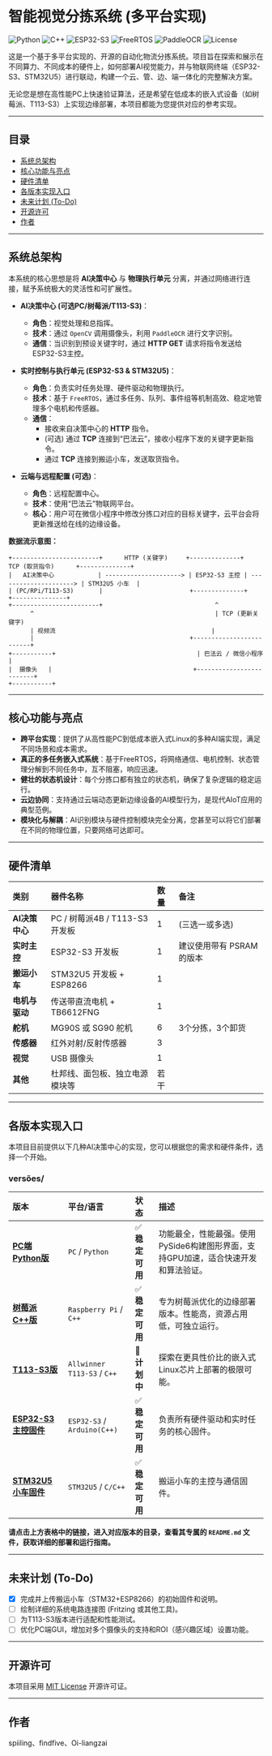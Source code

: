 # 智能视觉分拣系统 (多平台实现)

![Python](https://img.shields.io/badge/Python-3.9%2B-blue?logo=python) ![C++](https://img.shields.io/badge/C%2B%2B-17-00599C?logo=c%2B%2B) ![ESP32-S3](https://img.shields.io/badge/ESP32--S3-IDF%20%26%20Arduino-orange?logo=espressif) ![FreeRTOS](https://img.shields.io/badge/FreeRTOS-Real--Time-green) ![PaddleOCR](https://img.shields.io/badge/PaddleOCR-OCR-red) ![License](https://img.shields.io/badge/License-MIT-brightgreen)

这是一个基于多平台实现的、开源的自动化物流分拣系统。项目旨在探索和展示在不同算力、不同成本的硬件上，如何部署AI视觉能力，并与物联网终端（ESP32-S3、STM32U5）进行联动，构建一个云、管、边、端一体化的完整解决方案。

无论您是想在高性能PC上快速验证算法，还是希望在低成本的嵌入式设备（如树莓派、T113-S3）上实现边缘部署，本项目都能为您提供对应的参考实现。

---

## 目录

*   [系统总架构](#系统总架构)
*   [核心功能与亮点](#核心功能与亮点)
*   [硬件清单](#硬件清单)
*   [各版本实现入口](#各版本实现入口)
*   [未来计划 (To-Do)](#未来计划-to-do)
*   [开源许可](#开源许可)
*   [作者](#作者)

---

## 系统总架构

本系统的核心思想是将 **AI决策中心** 与 **物理执行单元** 分离，并通过网络进行连接，赋予系统极大的灵活性和可扩展性。

*   **AI决策中心 (可选PC/树莓派/T113-S3)**：
    *   **角色**：视觉处理和总指挥。
    *   **技术**：通过 `OpenCV` 调用摄像头，利用 `PaddleOCR` 进行文字识别。
    *   **通信**：当识别到预设关键字时，通过 **HTTP GET** 请求将指令发送给ESP32-S3主控。

*   **实时控制与执行单元 (ESP32-S3 & STM32U5)**：
    *   **角色**：负责实时任务处理、硬件驱动和物理执行。
    *   **技术**：基于 `FreeRTOS`，通过多任务、队列、事件组等机制高效、稳定地管理多个电机和传感器。
    *   **通信**：
        *   接收来自决策中心的 **HTTP** 指令。
        *   (可选) 通过 **TCP** 连接到“巴法云”，接收小程序下发的关键字更新指令。
        *   通过 **TCP** 连接到搬运小车，发送取货指令。

*   **云端与远程配置 (可选)**：
    *   **角色**：远程配置中心。
    *   **技术**：使用“巴法云”物联网平台。
    *   **核心**：用户可在微信小程序中修改分拣口对应的目标关键字，云平台会将更新推送给在线的边缘设备。

**数据流示意图：**
```
+------------------------+      HTTP (关键字)     +--------------+      TCP (取货指令)      +--------------+
|   AI决策中心            | ---------------------> | ESP32-S3 主控 | ---------------------> | STM32U5 小车  |
| (PC/RPi/T113-S3)       |                        +--------------+                        +---------------+
+------------------------+                               ^
      ^                                                  | TCP (更新关键字)
      | 视频流                                           |
      |                                           +-------------------------+
+-----------+                                       | 巴法云 / 微信小程序     |
|  摄像头   |                                       +-------------------------+
+-----------+
```

---

## 核心功能与亮点

*   **跨平台实现**：提供了从高性能PC到低成本嵌入式Linux的多种AI端实现，满足不同场景和成本需求。
*   **真正的多任务嵌入式系统**：基于FreeRTOS，将网络通信、电机控制、状态管理分解到不同任务中，互不阻塞，响应迅速。
*   **健壮的状态机设计**：每个分拣口都有独立的状态机，确保了复杂逻辑的稳定运行。
*   **云边协同**：支持通过云端动态更新边缘设备的AI模型行为，是现代AIoT应用的典型范例。
*   **模块化与解耦**：AI识别模块与硬件控制模块完全分离，您甚至可以将它们部署在不同的物理位置，只要网络可达即可。

---

## 硬件清单

| 类别 | 器件名称 | 数量 | 备注 |
| :--- | :--- | :--- | :--- |
| **AI决策中心** | PC / 树莓派4B / T113-S3开发板 | 1 | (三选一或多选) |
| **实时主控** | ESP32-S3 开发板 | 1 | 建议使用带有 PSRAM 的版本 |
| **搬运小车** | STM32U5 开发板 + ESP8266 | 1 | |
| **电机与驱动** | 传送带直流电机 + TB6612FNG | 1 | |
| **舵机** | MG90S 或 SG90 舵机 | 6 | 3个分拣，3个卸货 |
| **传感器** | 红外对射/反射传感器 | 3 | |
| **视觉** | USB 摄像头 | 1 | |
| **其他** | 杜邦线、面包板、独立电源模块等 |若干| |

---

## 各版本实现入口

本项目目前提供以下几种AI决策中心的实现，您可以根据您的需求和硬件条件，选择一个开始。

###  versões/

| 版本 | 平台/语言 | 状态 | 描述 |
| :--- | :--- | :--- | :--- |
| **[PC端Python版](./versions/PC_Application/)** | `PC` / `Python` | ✅ **稳定可用** | 功能最全，性能最强。使用PySide6构建图形界面，支持GPU加速，适合快速开发和算法验证。|
| **[树莓派C++版](./versions/RPi_CPP_OCR/)** | `Raspberry Pi` / `C++` | ✅ **稳定可用** | 专为树莓派优化的边缘部署版本。性能高，资源占用低，可独立运行。 |
| **[T113-S3版](./versions/T113-S3_OCR/)** | `Allwinner T113-S3` / `C++`| 🚧 **计划中** | 探索在更具性价比的嵌入式Linux芯片上部署的极限可能。 |
| **[ESP32-S3主控固件](./versions/ESP32-S3_Firmware/)** | `ESP32-S3` / `Arduino(C++)` | ✅ **稳定可用** | 负责所有硬件驱动和实时任务的核心固件。|
| **[STM32U5小车固件](./versions/STM32U5_Car_Firmware/)**| `STM32U5` / `C/C++` | ✅ **稳定可用** | 搬运小车的主控与通信固件。|

**请点击上方表格中的链接，进入对应版本的目录，查看其专属的 `README.md` 文件，获取详细的部署和运行指南。**

---

## 未来计划 (To-Do)

- [x] 完成并上传搬运小车（STM32+ESP8266）的初始固件和说明。
- [ ] 绘制详细的系统电路连接图 (Fritzing 或其他工具)。
- [ ] 为T113-S3版本进行适配和性能测试。
- [ ] 优化PC端GUI，增加对多个摄像头的支持和ROI（感兴趣区域）设置功能。

---

## 开源许可

本项目采用 [MIT License](./LICENSE) 开源许可证。

---

## 作者

spiiling、findfive、Oi-liangzai